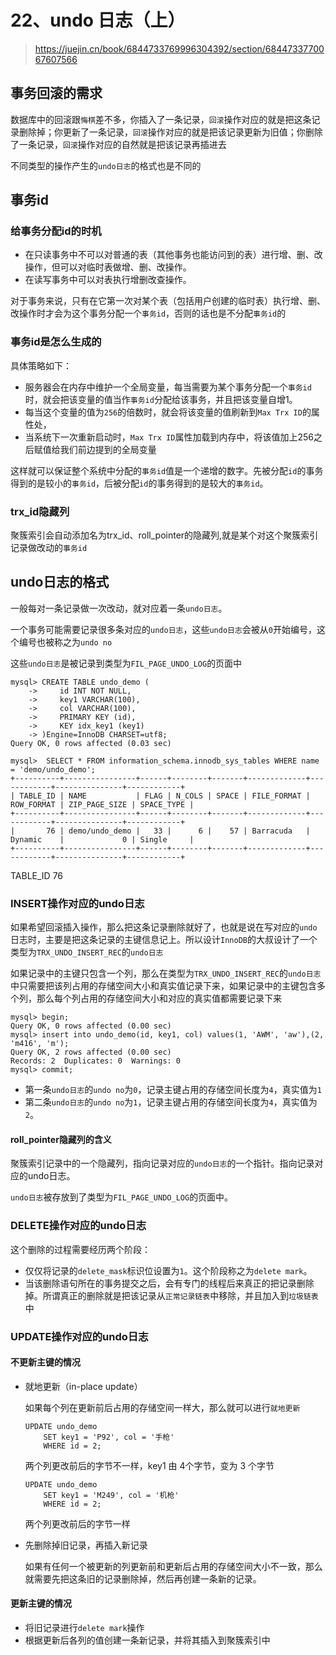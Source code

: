 # 22、undo 日志（上）

> https://juejin.cn/book/6844733769996304392/section/6844733770067607566

## 事务回滚的需求

数据库中的回滚跟`悔棋`差不多，你插入了一条记录，`回滚`操作对应的就是把这条记录删除掉；你更新了一条记录，`回滚`操作对应的就是把该记录更新为旧值；你删除了一条记录，`回滚`操作对应的自然就是把该记录再插进去

不同类型的操作产生的`undo日志`的格式也是不同的

## 事务id

### 给事务分配id的时机

- 在只读事务中不可以对普通的表（其他事务也能访问到的表）进行增、删、改操作，但可以对临时表做增、删、改操作。
- 在读写事务中可以对表执行增删改查操作。

对于事务来说，只有在它第一次对某个表（包括用户创建的临时表）执行增、删、改操作时才会为这个事务分配一个`事务id`，否则的话也是不分配`事务id`的

### 事务id是怎么生成的

具体策略如下：

- 服务器会在内存中维护一个全局变量，每当需要为某个事务分配一个`事务id`时，就会把该变量的值当作`事务id`分配给该事务，并且把该变量自增1。
- 每当这个变量的值为`256`的倍数时，就会将该变量的值刷新到`Max Trx ID`的属性处，
- 当系统下一次重新启动时，`Max Trx ID`属性加载到内存中，将该值加上256之后赋值给我们前边提到的全局变量

这样就可以保证整个系统中分配的`事务id`值是一个递增的数字。先被分配`id`的事务得到的是较小的`事务id`，后被分配`id`的事务得到的是较大的`事务id`。

### trx_id隐藏列

聚簇索引会自动添加名为trx_id、roll_pointer的隐藏列,就是某个对这个聚簇索引记录做改动的`事务id`

## undo日志的格式

一般每对一条记录做一次改动，就对应着一条`undo日志`。

一个事务可能需要记录很多条对应的`undo日志`，这些`undo日志`会被从`0`开始编号，这个编号也被称之为`undo no`

这些`undo日志`是被记录到类型为`FIL_PAGE_UNDO_LOG`的页面中

```
mysql> CREATE TABLE undo_demo (
    ->     id INT NOT NULL,
    ->     key1 VARCHAR(100),
    ->     col VARCHAR(100),
    ->     PRIMARY KEY (id),
    ->     KEY idx_key1 (key1)
    -> )Engine=InnoDB CHARSET=utf8;
Query OK, 0 rows affected (0.03 sec)
```

```
mysql>  SELECT * FROM information_schema.innodb_sys_tables WHERE name = 'demo/undo_demo';
+----------+----------------+------+--------+-------+-------------+------------+---------------+------------+
| TABLE_ID | NAME           | FLAG | N_COLS | SPACE | FILE_FORMAT | ROW_FORMAT | ZIP_PAGE_SIZE | SPACE_TYPE |
+----------+----------------+------+--------+-------+-------------+------------+---------------+------------+
|       76 | demo/undo_demo |   33 |      6 |    57 | Barracuda   | Dynamic    |             0 | Single     |
+----------+----------------+------+--------+-------+-------------+------------+---------------+------------+
```

TABLE_ID 76

### INSERT操作对应的undo日志

如果希望回滚插入操作，那么把这条记录删除就好了，也就是说在写对应的`undo`日志时，主要是把这条记录的主键信息记上。所以设计`InnoDB`的大叔设计了一个类型为`TRX_UNDO_INSERT_REC`的`undo日志`

如果记录中的主键只包含一个列，那么在类型为`TRX_UNDO_INSERT_REC`的`undo日志`中只需要把该列占用的存储空间大小和真实值记录下来，如果记录中的主键包含多个列，那么每个列占用的存储空间大小和对应的真实值都需要记录下来

```
mysql> begin;
Query OK, 0 rows affected (0.00 sec)
mysql> insert into undo_demo(id, key1, col) values(1, 'AWM', 'aw'),(2, 'm416', 'm');
Query OK, 2 rows affected (0.00 sec)
Records: 2  Duplicates: 0  Warnings: 0
mysql> commit;
```

- 第一条`undo日志`的`undo no`为`0`，记录主键占用的存储空间长度为`4`，真实值为`1`
- 第二条`undo日志`的`undo no`为`1`，记录主键占用的存储空间长度为`4`，真实值为`2`。

#### roll_pointer隐藏列的含义

聚簇索引记录中的一个隐藏列，指向记录对应的`undo日志`的一个指针。指向记录对应的undo日志。

`undo日志`被存放到了类型为`FIL_PAGE_UNDO_LOG`的页面中。

### DELETE操作对应的undo日志

这个删除的过程需要经历两个阶段：

- 仅仅将记录的`delete_mask`标识位设置为`1`。这个阶段称之为`delete mark`。
- 当该删除语句所在的事务提交之后，会有专门的线程后来真正的把记录删除掉。所谓真正的删除就是把该记录从`正常记录链表`中移除，并且加入到`垃圾链表`中

### UPDATE操作对应的undo日志

#### 不更新主键的情况

- 就地更新（in-place update）

  如果每个列在更新前后占用的存储空间一样大，那么就可以进行`就地更新`

  ```
  UPDATE undo_demo 
      SET key1 = 'P92', col = '手枪' 
      WHERE id = 2;
  ```

  两个列更改前后的字节不一样，key1 由 4个字节，变为 3 个字节

  ```
  UPDATE undo_demo 
      SET key1 = 'M249', col = '机枪' 
      WHERE id = 2;
  ```

  两个列更改前后的字节一样

- 先删除掉旧记录，再插入新记录

  如果有任何一个被更新的列更新前和更新后占用的存储空间大小不一致，那么就需要先把这条旧的记录删除掉，然后再创建一条新的记录。

#### 更新主键的情况

- 将旧记录进行`delete mark`操作
- 根据更新后各列的值创建一条新记录，并将其插入到聚簇索引中
